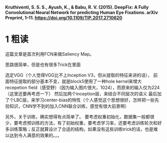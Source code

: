 **Kruthiventi, S. S. S., Ayush, K., & Babu, R. V. (2015). DeepFix: A Fully Convolutional Neural Network for predicting Human Eye Fixations. arXiv Preprint, 1–11. https://doi.org/10.1109/TIP.2017.2710620**


# 1 粗读

这篇文章是首次利用FCN来做Saliency Map。

思路很简单，但是也有很多Trick在里面

选定VGG（个人觉得VGG比不上Inception V3，但从提取的特征来讲的话），
前面特征提取的部分基本不变，就是block5使用了一种hole kernel来增大recepetion field（感受野）（因为输入图片很大，1024），而原来的输入仅为224（这里还要再考虑一下）
然后加两个inception层，来结合不同层次的语义
最后加了个LBC层，来学习center-bias的特性（个人感觉这个思想很好，怎样把一些先验知识，CNN学不到的加入CNN联合训练，感觉有很大前景啊）

另外，关于训练，确实想得有点简单了。
要考虑权重初始化，数据集一般都很少，要考虑预训练的方法，有了初始权重，要考虑学习率，还要考虑训练轮次和好多训练策略；反正就算设计了合适的结构，如果没有这些训练trick的话，也是难以达到令人满意的效果的。。。


